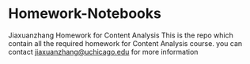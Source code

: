# Homework-Notebooks
 Jiaxuanzhang Homework for Content Analysis
This is the repo which contain all the required homework for Content Analysis course. you can contact jiaxuanzhang@uchicago.edu for more information
